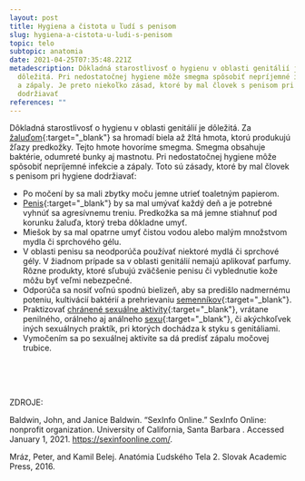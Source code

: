 ```yaml
---
layout: post
title: Hygiena a čistota u ľudí s penisom
slug: hygiena-a-cistota-u-ludi-s-penisom
topic: telo
subtopic: anatomia
date: 2021-04-25T07:35:48.221Z
metadescription: Dôkladná starostlivosť o hygienu v oblasti genitálií je
  dôležitá. Pri nedostatočnej hygiene môže smegma spôsobiť nepríjemné infekcie
  a zápaly. Je preto niekoľko zásad, ktoré by mal človek s penisom pri hygiene
  dodržiavať
references: ""
---
```

Dôkladná starostlivosť o hygienu v oblasti genitálií je dôležitá. Za [žaluďom](/vonkajsie-pohlavne-ustrojenstvo-cloveka-s-penisom/){:target="_blank"} sa hromadí biela až žltá hmota, ktorú produkujú žľazy predkožky. Tejto hmote hovoríme smegma. Smegma obsahuje baktérie, odumreté bunky aj mastnotu. Pri nedostatočnej hygiene môže spôsobiť nepríjemné infekcie a zápaly. Toto sú zásady, ktoré by mal človek s penisom pri hygiene dodržiavať: 

* Po močení by sa mali zbytky moču jemne utrieť toaletným papierom.
* [Penis](/vonkajsie-pohlavne-ustrojenstvo-cloveka-s-penisom/){:target="_blank"} by sa mal umývať každý deň a je potrebné vyhnúť sa agresívnemu treniu. Predkožka sa má jemne stiahnuť pod korunku žaluďa, ktorý treba dôkladne umyť. 
* Miešok by sa mal opatrne umyť čistou vodou alebo malým množstvom mydla či sprchového gélu. 
* V oblasti penisu sa neodporúča používať niektoré mydlá či sprchové gély. V žiadnom prípade sa v oblasti genitálií nemajú aplikovať parfumy. Rôzne produkty, ktoré sľubujú zväčšenie penisu či vyblednutie kože môžu byť veľmi nebezpečné. 
* Odporúča sa nosiť voľnú spodnú bielizeň, aby sa predišlo nadmernému poteniu, kultivácií baktérií a prehrievaniu [semenníkov](/vnutorne-pohlavne-ustrojenstvo-cloveka-s-penisom/){:target="_blank"}.
* Praktizovať [chránené sexuálne aktivity](/ako-sa-chranit-proti-nezelanemu-tehotenstvu-a-prenosu-ppi/){:target="_blank"}, vrátane penilného, orálneho aj análneho [sexu](/sexualne-aktivity/){:target="_blank"}, či akýchkoľvek iných sexuálnych praktík, pri ktorých dochádza k styku s genitáliami.
* Vymočením sa po sexuálnej aktivite sa dá predísť zápalu močovej trubice.

<br>

<br>

<br>

<p class="important-text">ZDROJE:</p>

Baldwin, John, and Janice Baldwin. “SexInfo Online.” SexInfo Online: nonprofit organization. University of California, Santa Barbara . Accessed January 1, 2021. <https://sexinfoonline.com/>. 

Mráz, Peter, and Kamil Belej. Anatómia Ľudského Tela 2. Slovak Academic Press, 2016.
